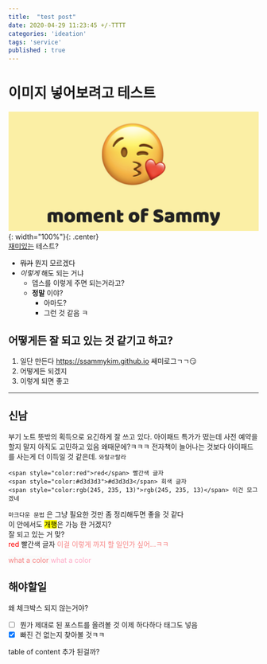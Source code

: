 ```yaml
---
title:  "test post"
date: 2020-04-29 11:23:45 +/-TTTT
categories: 'ideation'
tags: 'service'
published : true
---
```

<!-- image: /images/ideation.png -->


# 이미지 넣어보려고 테스트
![input](/images/moment_of_sammy.png){: width="100%"}{: .center}  
<u>재미있는</u> 테스트?  
- ~~뭐가~~ 뭔지 모르겠다
- _이렇게_ 해도 되는 거냐
  * 뎁스를 이렇게 주면 되는거라고?
  * **정말** 이야?
    + 아마도?
    + 그런 것 같음 ㅋ

## 어떻게든 잘 되고 있는 것 같기고 하고?
1. 일단 만든다 <https://ssammykim.github.io> 쌔미로그ㄱㄱ:smirk:
2. 어떻게든 되겠지
3. 이렇게 되면 좋고
  
***
  
## 신남
부기 노트 뜻밖의 획득으로 요긴하게 잘 쓰고 있다. 아이패드 특가가 떴는데 사전 예약을 할지 말지 아직도 고민하고 있음 왜때문에?ㅋㅋㅋ 전자책이 늘어나는 것보다 아이패드를 사는게 더 이득일 것 같은데. <code class="highlighter-rouge">와랄ㄹ랄라</code>  

```
<span style="color:red">red</span> 빨간색 글자
<span style="color:#d3d3d3">#d3d3d3</span> 회색 글자
<span style="color:rgb(245, 235, 13)">rgb(245, 235, 13)</span> 이건 모그겠네
```  

`마크다운 문법` 은 그냥 필요한 것만 좀 정리해두면 좋을 것 같다  
이 안에서도 <mark>개행</mark>은 가능 한 거겠지?  
잘 되고 있는 거 맞?  
<span style="color:red">red</span> 빨간색 글자 
<span style="color:#F78181">이걸 이렇게 까지 할 일인가 싶어...ㅋㅋ</span>

<span style=" font:normal 1.5em/1em; color:#F78181;background-color:#FAFAFA">
what a color
</span>  
<span style=" font: extrabold 400 1.5em/1em Montserrat, sans-serif; color:#ffa7c4">
what a color
</span>


## 해야할일
왜 체크박스 되지 않는거야?  
- [ ] 뭔가 제대로 된 포스트를 올려볼 것 이제 하다하다 태그도 넣음
- [x] 빠진 건 없는지 찾아볼 것ㅋㅋ

table of content 추가 된걸까?
